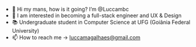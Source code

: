 - 👋 Hi my mans, how is it going? I’m @Luccambc
- 🚀 I am interested in becoming a full-stack engineer and UX & Design
- 📚 Undergraduate student in Computer Science at UFG (Goiânia Federal University)
- 📫 How to reach me -> luccamagalhaes@gmail.com

<!---
Luccambc/Luccambc is a ✨ special ✨ repository because its `README.md` (this file) appears on your GitHub profile.
You can click the Preview link to take a look at your changes.
--->
